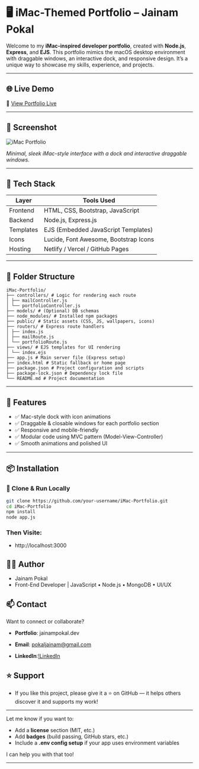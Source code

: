 # 🖥️ iMac-Themed Portfolio – Jainam Pokal

Welcome to my **iMac-inspired developer portfolio**, created with **Node.js**, **Express**, and **EJS**. This portfolio mimics the macOS desktop environment with draggable windows, an interactive dock, and responsive design. It’s a unique way to showcase my skills, experience, and projects.

---

## 🌐 Live Demo

🔗 [View Portfolio Live](https://portfolio-m0ic.onrender.com)

---

## 📸 Screenshot

![iMac Portfolio](https://github.com/user-attachments/assets/e71e4a86-8b95-496b-9da7-7bb8df2f2732)

*Minimal, sleek iMac-style interface with a dock and interactive draggable windows.*

---

## 🧰 Tech Stack

| Layer     | Tools Used                                      |
|-----------|-------------------------------------------------|
| Frontend  | HTML, CSS, Bootstrap, JavaScript                |
| Backend   | Node.js, Express.js                             |
| Templates | EJS (Embedded JavaScript Templates)             |
| Icons     | Lucide, Font Awesome, Bootstrap Icons           |
| Hosting   | Netlify / Vercel / GitHub Pages                 |

---

## 📁 Folder Structure

```
iMac-Portfolio/
├── controllers/ # Logic for rendering each route
│ ├── mailController.js
│ └── portfolioController.js
├── models/ # (Optional) DB schemas
├── node_modules/ # Installed npm packages
├── public/ # Static assets (CSS, JS, wallpapers, icons)
├── routers/ # Express route handlers
│ ├── index.js
│ ├── mailRoute.js
│ └── portfolioRoute.js
├── views/ # EJS templates for UI rendering
│ └── index.ejs
├── app.js # Main server file (Express setup)
├── index.html # Static fallback or home page
├── package.json # Project configuration and scripts
├── package-lock.json # Dependency lock file
└── README.md # Project documentation

```

---

## 🚀 Features

- ✅ Mac-style dock with icon animations  
- ✅ Draggable & closable windows for each portfolio section  
- ✅ Responsive and mobile-friendly  
- ✅ Modular code using MVC pattern (Model-View-Controller)  
- ✅ Smooth animations and polished UI  

---

## 📦 Installation

### 🔧 Clone & Run Locally

```bash
git clone https://github.com/your-username/iMac-Portfolio.git
cd iMac-Portfolio
npm install
node app.js
```

### Then Visite:

- http://localhost:3000


## 👨‍💻 Author

- Jainam Pokal
- Front-End Developer | JavaScript • Node.js • MongoDB • UI/UX


## 📫 Contact
Want to connect or collaborate?

- **Portfolio**: jainampokal.dev

- **Email**: pokaljainam@gmail.com

- **LinkedIn**:[!LinkedIn](https://www.linkedin.com/in/jainam-pokal-484413243/)


## ⭐ Support

- If you like this project, please give it a ⭐ on GitHub — it helps others discover it and supports my work!


---

Let me know if you want to:

- Add a **license** section (MIT, etc.)  
- Add **badges** (build passing, GitHub stars, etc.)  
- Include a **.env config setup** if your app uses environment variables  

I can help you with that too!

---

